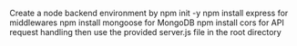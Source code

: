 Create a node backend environment by 
npm init -y
npm install express   for middlewares
npm install mongoose  for MongoDB
npm install cors      for API request handling
then use the provided server.js file in the root directory
